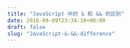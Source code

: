 ```yaml
---
title: "JavaScript 中的 & 和 && 的区别"
date: 2018-09-09T23:34:18+08:00
draft: false
slug: "JavaScript-&-&&-difference"
---
```


